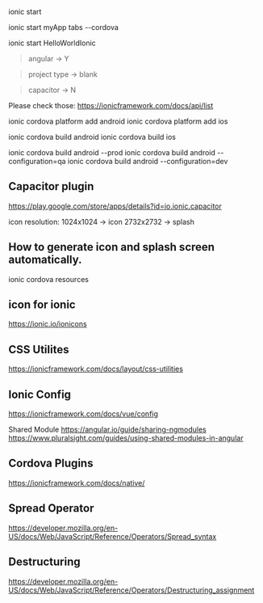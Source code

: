 ionic start <projct-name>


ionic start myApp tabs --cordova

ionic start HelloWorldIonic

> angular -> Y

> project type -> blank

> capacitor -> N


Please check those:
https://ionicframework.com/docs/api/list


ionic cordova platform add android
ionic cordova platform add ios

ionic cordova build android
ionic cordova build ios

ionic cordova build android --prod
ionic cordova build android --configuration=qa
ionic cordova build android --configuration=dev


Capacitor plugin
----------------
https://play.google.com/store/apps/details?id=io.ionic.capacitor


icon resolution:
1024x1024 -> icon
2732x2732 -> splash

How to generate icon and splash screen automatically.
-----------------------
ionic cordova resources



icon for ionic
--------------
https://ionic.io/ionicons


CSS Utilites
------------
https://ionicframework.com/docs/layout/css-utilities


Ionic Config
-----------
https://ionicframework.com/docs/vue/config



Shared Module
https://angular.io/guide/sharing-ngmodules
https://www.pluralsight.com/guides/using-shared-modules-in-angular



Cordova Plugins
---------------
https://ionicframework.com/docs/native/


Spread Operator
----------------
https://developer.mozilla.org/en-US/docs/Web/JavaScript/Reference/Operators/Spread_syntax


Destructuring
-------------
https://developer.mozilla.org/en-US/docs/Web/JavaScript/Reference/Operators/Destructuring_assignment